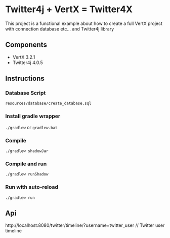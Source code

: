 # Twitter4j + VertX = Twitter4X

This project is a functional example about how to create a full VertX project with connection database etc... and Twitter4j library

## Components
* VertX 3.2.1
* Twitter4j 4.0.5

## Instructions

### Database Script
`resources/database/create_database.sql`

### Install gradle wrapper
`./gradlew` or `gradlew.bat`

### Compile
`./gradlew shadowJar`

### Compile and run
`./gradlew runShadow`

### Run with auto-reload
`./gradlew run`


## Api
http://localhost:8080/twitter/timeline/?username=twitter_user // Twitter user timeline





